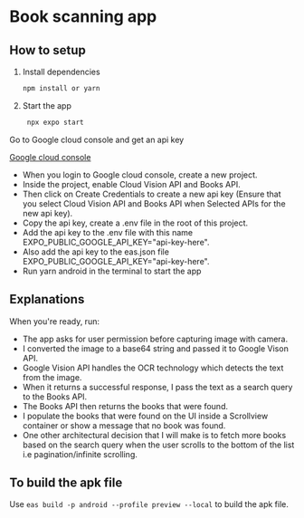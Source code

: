 # Book scanning app

## How to setup

1. Install dependencies

   ```bash
   npm install or yarn
   ```

2. Start the app

   ```bash
    npx expo start
   ```

Go to Google cloud console and get an api key

[Google cloud console](https://console.cloud.google.com/apis/dashboard)

- When you login to Google cloud console, create a new project.
- Inside the project, enable Cloud Vision API and Books API.
- Then click on Create Credentials to create a new api key (Ensure that you select Cloud Vision API and Books API when Selected APIs for the new api key).
- Copy the api key, create a .env file in the root of this project.
- Add the api key to the .env file with this name EXPO_PUBLIC_GOOGLE_API_KEY="api-key-here".
- Also add the api key to the eas.json file EXPO_PUBLIC_GOOGLE_API_KEY="api-key-here".
- Run yarn android in the terminal to start the app


## Explanations

When you're ready, run:
- The app asks for user permission before capturing image with camera.
- I converted the image to a base64 string and passed it to Google Vison API.
- Google Vision API handles the OCR technology which detects the text from the image.
- When it returns a successful response, I pass the text as a search query to the Books API.
- The Books API then returns the books that were found.
- I populate the books that were found on the UI inside a Scrollview container or show a message that no book was found.
- One other architectural decision that I will make is to fetch more books based on the search query when the user scrolls to the bottom of the list i.e pagination/infinite scrolling.


## To build the apk file
Use ```eas build -p android --profile preview --local``` to build the apk file.